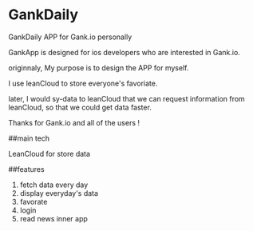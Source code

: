 # GankDaily
GankDaily APP for Gank.io personally

GankApp is designed for ios developers who are interested in Gank.io.

originnaly, My purpose is to design the APP for myself.

I use leanCloud to store everyone's favoriate.

later, I would sy-data to leanCloud that we can request information from leanCloud, so that we could get data faster.

Thanks for Gank.io and all of the users !

##main tech

LeanCloud for store data

##features

1. fetch data every day
2. display everyday's data
3. favorate
4. login
5. read news inner app


